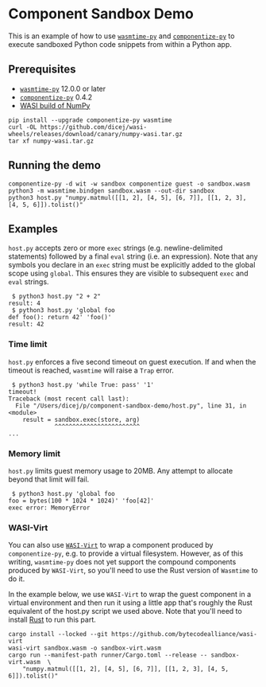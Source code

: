 # Component Sandbox Demo

This is an example of how to use
[`wasmtime-py`](https://github.com/bytecodealliance/wasmtime-py) and
[`componentize-py`](https://github.com/dicej/componentize-py) to execute
sandboxed Python code snippets from within a Python app.

## Prerequisites

* [`wasmtime-py`](https://github.com/bytecodealliance/wasmtime-py) 12.0.0 or later
* [`componentize-py`](https://github.com/dicej/componentize-py) 0.4.2
* [WASI build of NumPy](https://github.com/dicej/wasi-wheels/releases)

```
pip install --upgrade componentize-py wasmtime
curl -OL https://github.com/dicej/wasi-wheels/releases/download/canary/numpy-wasi.tar.gz
tar xf numpy-wasi.tar.gz
```

## Running the demo

```
componentize-py -d wit -w sandbox componentize guest -o sandbox.wasm
python3 -m wasmtime.bindgen sandbox.wasm --out-dir sandbox
python3 host.py "numpy.matmul([[1, 2], [4, 5], [6, 7]], [[1, 2, 3], [4, 5, 6]]).tolist()"
```

## Examples

`host.py` accepts zero or more `exec` strings (e.g. newline-delimited
statements) followed by a final `eval` string (i.e. an expression).  Note that
any symbols you declare in an `exec` string must be explicitly added to the
global scope using `global`.  This ensures they are visible to subsequent `exec`
and `eval` strings.

```shell-session
 $ python3 host.py "2 + 2"
result: 4
 $ python3 host.py 'global foo
def foo(): return 42' 'foo()'
result: 42
```

### Time limit

`host.py` enforces a five second timeout on guest execution.  If and when the
timeout is reached, `wasmtime` will raise a `Trap` error.

```shell-session
 $ python3 host.py 'while True: pass' '1'
timeout!
Traceback (most recent call last):
  File "/Users/dicej/p/component-sandbox-demo/host.py", line 31, in <module>
    result = sandbox.exec(store, arg)
             ^^^^^^^^^^^^^^^^^^^^^^^^
...
```

### Memory limit

`host.py` limits guest memory usage to 20MB.  Any attempt to allocate beyond
that limit will fail.

```shell-session
 $ python3 host.py 'global foo
foo = bytes(100 * 1024 * 1024)' 'foo[42]'
exec error: MemoryError
```

### WASI-Virt

You can also use [`WASI-Virt`](https://github.com/bytecodealliance/WASI-Virt) to
wrap a component produced by `componentize-py`, e.g. to provide a virtual
filesystem.  However, as of this writing, `wasmtime-py` does not yet support the
compound components produced by `WASI-Virt`, so you'll need to use the Rust
version of `Wasmtime` to do it.

In the example below, we use `WASI-Virt` to wrap the guest component in a
virtual environment and then run it using a little app that's roughly the Rust
equivalent of the host.py script we used above.  Note that you'll need to
install [Rust](https://rustup.rs) to run this part.

```
cargo install --locked --git https://github.com/bytecodealliance/wasi-virt
wasi-virt sandbox.wasm -o sandbox-virt.wasm
cargo run --manifest-path runner/Cargo.toml --release -- sandbox-virt.wasm  \
    "numpy.matmul([[1, 2], [4, 5], [6, 7]], [[1, 2, 3], [4, 5, 6]]).tolist()"
```
